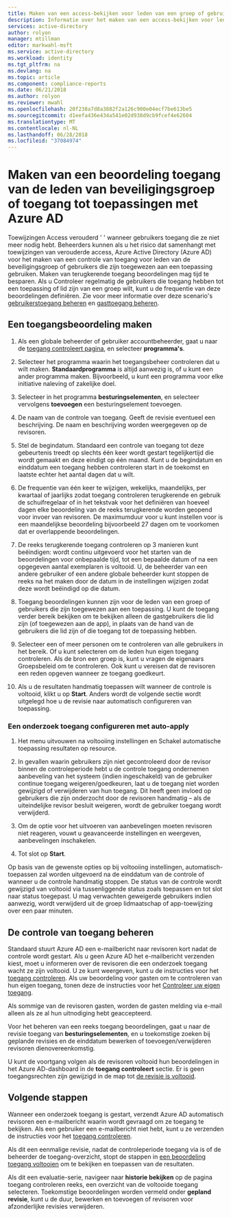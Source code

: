 ```yaml
---
title: Maken van een access-bekijken voor leden van een groep of gebruikers met toegang tot een toepassing met Azure AD | Microsoft Docs
description: Informatie over het maken van een access-bekijken voor leden van een groep of gebruikers met toegang tot een toepassing.
services: active-directory
author: rolyon
manager: mtillman
editor: markwahl-msft
ms.service: active-directory
ms.workload: identity
ms.tgt_pltfrm: na
ms.devlang: na
ms.topic: article
ms.component: compliance-reports
ms.date: 06/21/2018
ms.author: rolyon
ms.reviewer: mwahl
ms.openlocfilehash: 20f238a7d8a3882f2a126c900e04ecf7be613be5
ms.sourcegitcommit: d1eefa436e434a541e02d938d9cb9fcef4e62604
ms.translationtype: MT
ms.contentlocale: nl-NL
ms.lasthandoff: 06/28/2018
ms.locfileid: "37084974"
---
```

# <a name="create-an-access-review-of-group-members-or-application-access-with-azure-ad"></a>Maken van een beoordeling toegang van de leden van beveiligingsgroep of toegang tot toepassingen met Azure AD

Toewijzingen Access verouderd ' ' wanneer gebruikers toegang die ze niet meer nodig hebt. Beheerders kunnen als u het risico dat samenhangt met toewijzingen van verouderde access, Azure Active Directory (Azure AD) voor het maken van een controle van toegang voor leden van de beveiligingsgroep of gebruikers die zijn toegewezen aan een toepassing gebruiken. Maken van terugkerende toegang beoordelingen mag tijd te besparen. Als u Controleer regelmatig de gebruikers die toegang hebben tot een toepassing of lid zijn van een groep wilt, kunt u de frequentie van deze beoordelingen definiëren. Zie voor meer informatie over deze scenario's [gebruikerstoegang beheren](active-directory-azure-ad-controls-manage-user-access-with-access-reviews.md) en [gasttoegang beheren](active-directory-azure-ad-controls-manage-guest-access-with-access-reviews.md). 

## <a name="create-an-access-review"></a>Een toegangsbeoordeling maken

1. Als een globale beheerder of gebruiker accountbeheerder, gaat u naar de [toegang controleert pagina](https://portal.azure.com/#blade/Microsoft_AAD_ERM/DashboardBlade/), en selecteer **programma's**.

2. Selecteer het programma waarin het toegangsbeheer controleren dat u wilt maken. **Standaardprogramma** is altijd aanwezig is, of u kunt een ander programma maken. Bijvoorbeeld, u kunt een programma voor elke initiative naleving of zakelijke doel.

3. Selecteer in het programma **besturingselementen**, en selecteer vervolgens **toevoegen** een besturingselement toevoegen.

4. De naam van de controle van toegang. Geeft de revisie eventueel een beschrijving. De naam en beschrijving worden weergegeven op de revisoren.

5. Stel de begindatum. Standaard een controle van toegang tot deze gebeurtenis treedt op slechts één keer wordt gestart tegelijkertijd die wordt gemaakt en deze eindigt op één maand. Kunt u de begindatum en einddatum een toegang hebben controleren start in de toekomst en laatste echter het aantal dagen dat u wilt.

6. De frequentie van één keer te wijzigen, wekelijks, maandelijks, per kwartaal of jaarlijks zodat toegang controleren terugkerende en gebruik de schuifregelaar of in het tekstvak voor het definiëren van hoeveel dagen elke beoordeling van de reeks terugkerende worden geopend voor invoer van revisoren. De maximumduur voor u kunt instellen voor is een maandelijkse beoordeling bijvoorbeeld 27 dagen om te voorkomen dat er overlappende beoordelingen. 

7.  De reeks terugkerende toegang controleren op 3 manieren kunt beëindigen: wordt continu uitgevoerd voor het starten van de beoordelingen voor onbepaalde tijd, tot een bepaalde datum of na een opgegeven aantal exemplaren is voltooid. U, de beheerder van een andere gebruiker of een andere globale beheerder kunt stoppen de reeks na het maken door de datum in de instellingen wijzigen zodat deze wordt beëindigd op die datum.

8. Toegang beoordelingen kunnen zijn voor de leden van een groep of gebruikers die zijn toegewezen aan een toepassing. U kunt de toegang verder bereik bekijken om te bekijken alleen de gastgebruikers die lid zijn (of toegewezen aan de app), in plaats van de hand van de gebruikers die lid zijn of die toegang tot de toepassing hebben.

9. Selecteer een of meer personen om te controleren van alle gebruikers in het bereik. Of u kunt selecteren om de leden hun eigen toegang controleren. Als de bron een groep is, kunt u vragen de eigenaars Groepsbeleid om te controleren. Ook kunt u vereisen dat de revisoren een reden opgeven wanneer ze toegang goedkeurt.

10. Als u de resultaten handmatig toepassen wilt wanneer de controle is voltooid, klikt u op **Start**.  Anders wordt de volgende sectie wordt uitgelegd hoe u de revisie naar automatisch configureren van toepassing.

### <a name="configuring-an-access-review-with-auto-apply"></a>Een onderzoek toegang configureren met auto-apply

1.  Het menu uitvouwen na voltooiing instellingen en Schakel automatische toepassing resultaten op resource. 

2.  In gevallen waarin gebruikers zijn niet gecontroleerd door de revisor binnen de controleperiode hebt u de controle toegang ondernemen aanbeveling van het systeem (indien ingeschakeld) van de gebruiker continue toegang weigeren/goedkeuren, laat u de toegang niet worden gewijzigd of verwijderen van hun toegang. Dit heeft geen invloed op gebruikers die zijn onderzocht door de revisoren handmatig – als de uiteindelijke revisor besluit weigeren, wordt de gebruiker toegang wordt verwijderd.

3.  Om de optie voor het uitvoeren van aanbevelingen moeten revisoren niet reageren, vouwt u geavanceerde instellingen en weergeven, aanbevelingen inschakelen.
 
4.  Tot slot op **Start**.

Op basis van de gewenste opties op bij voltooiing instellingen, automatisch-toepassen zal worden uitgevoerd na de einddatum van de controle of wanneer u de controle handmatig stoppen. De status van de controle wordt gewijzigd van voltooid via tussenliggende status zoals toepassen en tot slot naar status toegepast. U mag verwachten geweigerde gebruikers indien aanwezig, wordt verwijderd uit de groep lidmaatschap of app-toewijzing over een paar minuten.


## <a name="manage-the-access-review"></a>De controle van toegang beheren

Standaard stuurt Azure AD een e-mailbericht naar revisoren kort nadat de controle wordt gestart. Als u geen Azure AD het e-mailbericht verzenden kiest, moet u informeren over de revisoren die een onderzoek toegang wacht ze zijn voltooid. U ze kunt weergeven, kunt u de instructies voor het [toegang controleren](active-directory-azure-ad-controls-perform-access-review.md). Als uw beoordeling voor gasten om te controleren van hun eigen toegang, tonen deze de instructies voor het [Controleer uw eigen toegang](active-directory-azure-ad-controls-perform-access-review.md).

Als sommige van de revisoren gasten, worden de gasten melding via e-mail alleen als ze al hun uitnodiging hebt geaccepteerd.

Voor het beheren van een reeks toegang beoordelingen, gaat u naar de revisie toegang van **besturingselementen**, en u toekomstige zoeken bij geplande revisies en de einddatum bewerken of toevoegen/verwijderen revisoren dienovereenkomstig. 

U kunt de voortgang volgen als de revisoren voltooid hun beoordelingen in het Azure AD-dashboard in de **toegang controleert** sectie. Er is geen toegangsrechten zijn gewijzigd in de map tot [de revisie is voltooid](active-directory-azure-ad-controls-complete-access-review.md).

## <a name="next-steps"></a>Volgende stappen

Wanneer een onderzoek toegang is gestart, verzendt Azure AD automatisch revisoren een e-mailbericht waarin wordt gevraagd om ze toegang te bekijken. Als een gebruiker een e-mailbericht niet hebt, kunt u ze verzenden de instructies voor het [toegang controleren](active-directory-azure-ad-controls-perform-access-review.md). 

Als dit een eenmalige revisie, nadat de controleperiode toegang via is of de beheerder de toegang-overzicht, stopt de stappen in [een beoordeling toegang voltooien](active-directory-azure-ad-controls-complete-access-review.md) om te bekijken en toepassen van de resultaten.  

Als dit een evaluatie-serie, navigeer naar **historie bekijken** op de pagina toegang controleren reeks, een overzicht van de voltooide toegang selecteren.  Toekomstige beoordelingen worden vermeld onder **gepland revisie**, kunt u de duur, bewerken en toevoegen of revisoren voor afzonderlijke revisies verwijderen.
